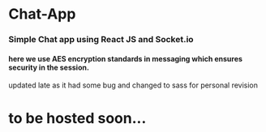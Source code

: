 # Chat-App
### Simple Chat app using React JS and Socket.io
#### here we use AES encryption standards in messaging which ensures security in the session.
updated late as it had some bug and changed to sass for personal revision
# to be hosted soon...
